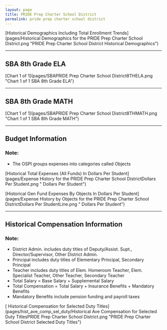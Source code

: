 ```yaml
---
layout: page
title: PRIDE Prep Charter School District
permalink: pride prep charter school district
---
```



[Historical Demographics Including Total Enrollment Trends](pages/Historical Demographics for the PRIDE Prep Charter School District.png "PRIDE Prep Charter School District Historical Demographics")

___

## SBA 8th Grade ELA

[Chart 1 of 1](pages/SBAPRIDE Prep Charter School District8THELA.png "Chart 1 of 1 SBA 8th Grade ELA")


___

## SBA 8th Grade MATH

[Chart 1 of 1](pages/SBAPRIDE Prep Charter School District8THMATH.png "Chart 1 of 1 SBA 8th Grade MATH")


___

## Budget Information
### Note:
- The OSPI groups expenses into categories called Objects

[Historical Total Expenses (All Funds) In Dollars Per Student](pages/Expense History for the PRIDE Prep Charter School DistrictDollars Per Student.png " Dollars Per Student")

[Historical Gen Fund Expenses By Objects In Dollars Per Student](pages/Expense History by Objects for the PRIDE Prep Charter School DistrictDollars Per StudentLine.png " Dollars Per Student")


___

## Historical Compensation Information
### Note:
- District Admin. includes duty titles of Deputy/Assist. Supt., Director/Supervisor, Other District Admin.
- Principal includes duty titles of Elementary Principal, Secondary Principal
- Teacher includes duty titles of Elem. Homeroom Teacher, Elem. Specialist Teacher, Other Teacher, Secondary Teacher
- Total Salary = Base Salary + Supplemental Salary
- Total Compensation = Total Salary + Insurance Benefits + Mandatory Benefits
- Mandatory Benefits include pension funding and payroll taxes

[ Historical Compensation for Selected Duty Titles](pages/hist_ave_comp_sel_duty/Historical Ave Compensation for Selected Duty TitlesPRIDE Prep Charter School District.png "PRIDE Prep Charter School District Selected Duty Titles")


